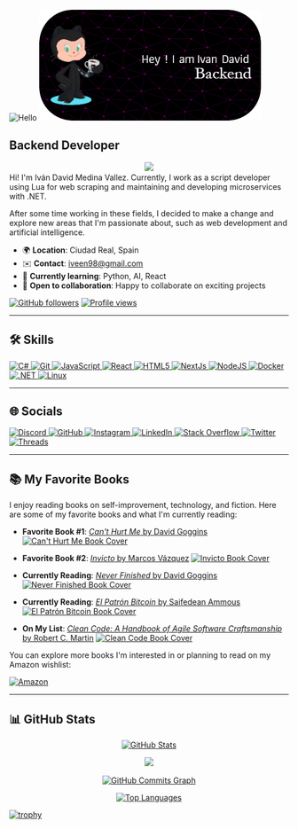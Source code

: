 ![Hello](https://user-images.githubusercontent.com/18350557/176309783-0785949b-9127-417c-8b55-ab5a4333674e.gif)
![Header](./github-header-image.png)

## Backend Developer
<div id="header" align="center">
  <img src="https://i.giphy.com/media/v1.Y2lkPTc5MGI3NjExZGk2MHl4ZTcyamk0Y2JobGRnY3lucHQ0M295czAzcXF1d2s4djd0eiZlcD12MV9pbnRlcm5hbF9naWZfYnlfaWQmY3Q9Zw/kspVl6FzbdblOMKRmM/giphy.gif" width="auto"/>
</div>
Hi! I'm Iván David Medina Vallez. Currently, I work as a script developer using Lua for web scraping and maintaining and developing microservices with .NET.

After some time working in these fields, I decided to make a change and explore new areas that I'm passionate about, such as web development and artificial intelligence.

- 🌍 **Location**: Ciudad Real, Spain
- ✉️ **Contact**: [iveen98@gmail.com](mailto:iveen98@gmail.com)
- 🧠 **Currently learning**: Python, AI, React
- 🤝 **Open to collaboration**: Happy to collaborate on exciting projects

[![GitHub followers](https://img.shields.io/github/followers/IveenNet?logo=github&style=for-the-badge&color=64748b&labelColor=ffffff)](https://www.github.com/IveenNet)
[![Profile views](https://komarev.com/ghpvc/?username=IveenNet&color=blue)](https://github.com/IveenNet)

---

## 🛠️ Skills

<p align="left">
  <a href="https://docs.microsoft.com/en-us/dotnet/csharp/" target="_blank" rel="noreferrer">
    <img src="https://raw.githubusercontent.com/danielcranney/readme-generator/main/public/icons/skills/csharp-colored.svg" width="36" height="36" alt="C#" />
  </a>
  <a href="https://git-scm.com/" target="_blank" rel="noreferrer">
    <img src="https://raw.githubusercontent.com/danielcranney/readme-generator/main/public/icons/skills/git-colored.svg" width="36" height="36" alt="Git" />
  </a>
  <a href="https://developer.mozilla.org/en-US/docs/Web/JavaScript" target="_blank" rel="noreferrer">
    <img src="https://raw.githubusercontent.com/danielcranney/readme-generator/main/public/icons/skills/javascript-colored.svg" width="36" height="36" alt="JavaScript" />
  </a>
  <a href="https://reactjs.org/" target="_blank" rel="noreferrer">
    <img src="https://raw.githubusercontent.com/danielcranney/readme-generator/main/public/icons/skills/react-colored.svg" width="36" height="36" alt="React" />
  </a>
  <a href="https://developer.mozilla.org/en-US/docs/Glossary/HTML5" target="_blank" rel="noreferrer">
    <img src="https://raw.githubusercontent.com/danielcranney/readme-generator/main/public/icons/skills/html5-colored.svg" width="36" height="36" alt="HTML5" />
  </a>
  <a href="https://nextjs.org/docs" target="_blank" rel="noreferrer">
    <img src="https://raw.githubusercontent.com/danielcranney/readme-generator/main/public/icons/skills/nextjs-colored.svg" width="36" height="36" alt="NextJs" />
  </a>
  <a href="https://nodejs.org/en/" target="_blank" rel="noreferrer">
    <img src="https://raw.githubusercontent.com/danielcranney/readme-generator/main/public/icons/skills/nodejs-colored.svg" width="36" height="36" alt="NodeJS" />
  </a>
  <a href="https://www.docker.com/" target="_blank" rel="noreferrer">
    <img src="https://raw.githubusercontent.com/danielcranney/readme-generator/main/public/icons/skills/docker-colored.svg" width="36" height="36" alt="Docker" />
  </a>
  <a href="https://dotnet.microsoft.com/en-us/" target="_blank" rel="noreferrer">
    <img src="https://raw.githubusercontent.com/danielcranney/readme-generator/main/public/icons/skills/dot-net-colored.svg" width="36" height="36" alt=".NET" />
  </a>
  <a href="https://www.linux.org" target="_blank" rel="noreferrer">
    <img src="https://raw.githubusercontent.com/danielcranney/readme-generator/main/public/icons/skills/linux-colored.svg" width="36" height="36" alt="Linux" />
  </a>
</p>

---

## 🌐 Socials

<p align="left">
  <a href="https://discord.com/users/lafamilyrial" target="_blank" rel="noreferrer">
    <img src="https://raw.githubusercontent.com/danielcranney/readme-generator/main/public/icons/socials/discord.svg" width="32" height="32" alt="Discord" />
  </a>
  <a href="https://www.github.com/IveenNet" target="_blank" rel="noreferrer">
    <img src="https://raw.githubusercontent.com/danielcranney/readme-generator/main/public/icons/socials/github.svg" width="32" height="32" alt="GitHub" />
  </a>
  <a href="http://www.instagram.com/iveen__" target="_blank" rel="noreferrer">
    <img src="https://raw.githubusercontent.com/danielcranney/readme-generator/main/public/icons/socials/instagram.svg" width="32" height="32" alt="Instagram" />
  </a>
  <a href="https://www.linkedin.com/in/ivan-david-medina-vallez-656779154" target="_blank" rel="noreferrer">
    <img src="https://raw.githubusercontent.com/danielcranney/readme-generator/main/public/icons/socials/linkedin.svg" width="32" height="32" alt="LinkedIn" />
  </a>
  <a href="https://www.stackoverflow.com/users/239008/ivan-david-medina-vallez" target="_blank" rel="noreferrer">
    <img src="https://raw.githubusercontent.com/danielcranney/readme-generator/main/public/icons/socials/stackoverflow.svg" width="32" height="32" alt="Stack Overflow" />
  </a>
  <a href="https://www.x.com/iveen98" target="_blank" rel="noreferrer">
    <img src="https://raw.githubusercontent.com/danielcranney/readme-generator/main/public/icons/socials/twitter.svg" width="32" height="32" alt="Twitter" />
  </a>
  <a href="https://www.threads.net/@iveen__" target="_blank" rel="noreferrer">
    <img src="https://raw.githubusercontent.com/danielcranney/readme-generator/main/public/icons/socials/threads.svg" width="32" height="32" alt="Threads" />
  </a>
</p>

---

## 📚 My Favorite Books

I enjoy reading books on self-improvement, technology, and fiction. Here are some of my favorite books and what I'm currently reading:

- **Favorite Book #1**: [*Can't Hurt Me* by David Goggins](https://www.amazon.com/dp/1544512287)
  <a href="https://www.amazon.com/dp/1544512287" target="_blank">
    <img src="https://m.media-amazon.com/images/I/61dDoq3OTHL._AC_UY436_FMwebp_QL65_.jpg" width="120px" alt="Can't Hurt Me Book Cover"/>
  </a>

- **Favorite Book #2**: [*Invicto* by Marcos Vázquez](https://www.amazon.com/dp/8491394772)
  <a href="https://www.amazon.com/dp/8491394772" target="_blank">
    <img src="https://m.media-amazon.com/images/I/51TeL6GsEjL._SX334_BO1,204,203,200_.jpg" width="120px" alt="Invicto Book Cover"/>
  </a>

- **Currently Reading**: [*Never Finished* by David Goggins](https://www.amazon.com/dp/1544534078)
  <a href="https://www.amazon.com/dp/1544534078" target="_blank">
    <img src="https://m.media-amazon.com/images/I/71gW1aD+DZL._AC_UY436_FMwebp_QL65_.jpg" width="120px" alt="Never Finished Book Cover"/>
  </a>

- **Currently Reading**: [*El Patrón Bitcoin* by Saifedean Ammous](https://www.amazon.com/dp/607748153X)
  <a href="https://www.amazon.com/dp/607748153X" target="_blank">
    <img src="https://m.media-amazon.com/images/I/41INy-r6R2L._SX331_BO1,204,203,200_.jpg" width="120px" alt="El Patrón Bitcoin Book Cover"/>
  </a>

- **On My List**: [*Clean Code: A Handbook of Agile Software Craftsmanship* by Robert C. Martin](https://www.amazon.com/dp/0132350882)
  <a href="https://www.amazon.com/dp/0132350882" target="_blank">
    <img src="https://m.media-amazon.com/images/I/41SH-SvWPxL._SX258_BO1,204,203,200_.jpg" width="120px" alt="Clean Code Book Cover"/>
  </a>

You can explore more books I'm interested in or planning to read on my Amazon wishlist:

[![Amazon](https://img.shields.io/badge/Amazon-My_Book_List-orange?style=for-the-badge&logo=amazon)](https://www.amazon.es/hz/wishlist/ls/2E4MJ4SFSYK23/ref=nav_wishlist_lists_2)

---


## 📊 GitHub Stats

<p align="center">
  <a href="http://www.github.com/IveenNet">
    <img src="https://github-readme-stats.vercel.app/api?username=IveenNet&show_icons=true&count_private=true&title_color=ec4899&text_color=0f172a&icon_color=64748b&bg_color=ffffff&hide_border=true&show_icons=true" alt="GitHub Stats" />
  </a>
</p>

<p align="center">
  <a href="http://www.github.com/IveenNet">
    <img src="https://github-readme-streak-stats.herokuapp.com/?user=IveenNet&stroke=0f172a&background=ffffff&ring=ec4899&fire=ec4899&currStreakNum=0f172a&currStreakLabel=ec4899&sideNums=0f172a&sideLabels=0f172a&dates=0f172a&hide_border=true" />
  </a>
</p>

<p align="center">
  <a href="http://www.github.com/IveenNet">
    <img src="https://github-readme-activity-graph.cyclic.app/graph?username=IveenNet&bg_color=ffffff&color=0f172a&line=64748b&point=0f172a&area_color=ffffff&area=true&hide_border=true&custom_title=GitHub%20Commits%20Graph" alt="GitHub Commits Graph" />
  </a>
</p>

<p align="center">
  <a href="https://github.com/IveenNet">
    <img src="https://github-readme-stats.vercel.app/api/top-langs/?username=IveenNet&langs_count=10&title_color=ec4899&text_color=0f172a&icon_color=64748b&bg_color=ffffff&hide_border=true&locale=en&custom_title=Top%20%Languages" alt="Top Languages" />
  </a>
</p>

[![trophy](https://github-profile-trophy.vercel.app/?username=IveenNet&theme=dracula&column=8&margin-w=15)](https://github.com/ryo-ma/github-profile-trophy)



